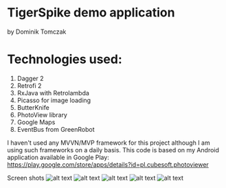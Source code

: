 # TigerSpike demo application
by Dominik Tomczak

# Technologies used:
1. Dagger 2
2. Retrofi 2
3. RxJava with Retrolambda
4. Picasso for image loading
5. ButterKnife 
6. PhotoView library 
7. Google Maps
8. EventBus from GreenRobot

I haven't used any MVVN/MVP framework for this project although I am using such frameworks on a daily basis.
This code is based on my Android application available in Google Play:
https://play.google.com/store/apps/details?id=pl.cubesoft.photoviewer



Screen shots
![alt text](device-2017-10-25-142020.png)
![alt text](device-2017-10-25-142044.png)
![alt text](device-2017-10-25-142114.png)
![alt text](device-2017-10-25-142129.png)
![alt text](device-2017-10-25-142145.png)
